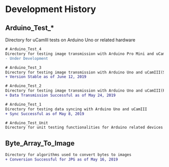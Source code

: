 # Development History

## Arduino_Test_*
Directory for uCamIII tests on Arduino Uno or related hardware

```diff
# Arduino_Test_4
Directory for testing image transmission with Arduino Pro Mini and uCamIII
- Under Development
```

```diff
# Arduino_Test_3
Directory for testing image transmission with Arduino Uno and uCamIII(Stable Version)
+ Version Stable as of June 12, 2019
```

```diff
# Arduino_Test_2
Directory for testing image transmission with Arduino Uno and uCamIII(Prototype Version)
+ Data Transmission Successful as of May 24, 2019
```

```diff
# Arduino_Test_1
Directory for testing data syncing with Arduino Uno and uCamIII
+ Sync Successful as of May 8, 2019
```

```diff
# Arduino_Test_Unit
Directory for unit testing functionalities for Arduino related devices
```

## Byte_Array_To_Image
```diff
Directory for algorithms used to convert bytes to images
+ Conversion Successful for JPG as of May 16, 2019
```
